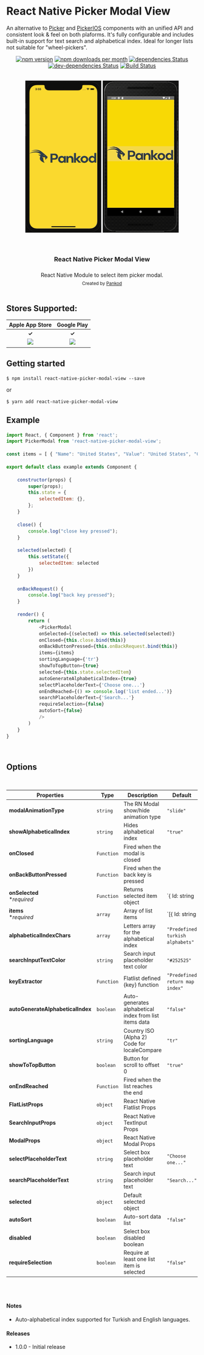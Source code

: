 # React Native Picker Modal View

An alternative to [Picker](https://facebook.github.io/react-native/docs/picker) and [PickerIOS](https://facebook.github.io/react-native/docs/pickerios) components with an unified API and consistent look & feel on both plaforms. It's fully configurable and includes built-in support for text search and alphabetical index. Ideal for longer lists not suitable for "wheel-pickers".

<div align="center">

[![npm version](https://img.shields.io/npm/v/react-native-picker-modal-view.svg)](https://www.npmjs.com/package/react-native-picker-modal-view)
[![npm downloads per month](https://img.shields.io/npm/dm/react-native-picker-modal-view.svg)](https://www.npmjs.com/package/react-native-picker-modal-view)
[![dependencies Status](https://david-dm.org/pankod/react-native-picker-modal-view/status.svg)](https://david-dm.org/pankod/react-native-picker-modal-view)
[![dev-dependencies Status](https://david-dm.org/pankod/react-native-picker-modal-view/dev-status.svg)](https://david-dm.org/pankod/react-native-picker-modal-view?type=dev)
[![Build Status](https://travis-ci.com/pankod/react-native-picker-modal-view.svg?branch=master)](https://travis-ci.com/pankod/react-native-picker-modal-view)

</div>
<br/>

<div align="center">
 <img src="screenshots/ios.gif" width="200" height="400">
 <img src="screenshots/android.gif" width="200" height="400">
</div>

<br/>


<br/>
<div align="center"> <h3>React Native Picker Modal View<h3></div>
<div align="center">React Native Module to select item picker modal.</div>
<div align="center">
  <sub>Created by <a href="https://www.pankod.com">Pankod</a></sub>
</div>
<br/>



## Stores Supported:
| **Apple App Store**  |   **Google Play**  |  
:--------------------------------------------------------------------------------------------------------------------------------------: | :-------------------------------------------------------------------------------------------------------------------------------------: | 
| **✓** | **✓** | 
| <img src="https://developer.apple.com/assets/elements/icons/app-store/app-store-128x128_2x.png" height="60" > | <img src="https://elegal.ph/site/wp-content/uploads/2017/08/google-play-icon-logo-favicon-1632434.svg_.jpg" height="60" float="right"> | 






## Getting started
```
$ npm install react-native-picker-modal-view --save
```

or

```
$ yarn add react-native-picker-modal-view
```

<!-- ## Usage -->


## Example
```javascript
import React, { Component } from 'react';
import PickerModal from 'react-native-picker-modal-view';

const items = [ { "Name": "United States", "Value": "United States", "Code": "US", "Id": 1 }, { "Name": "China", "Value": "China", "Code": "CN", "Id": 2 }, { "Name": "Japan", "Value": "Japan", "Code": "JP", "Id": 3 }, { "Name": "Germany", "Value": "Germany", "Code": "DE", "Id": 4 }, { "Name": "Turkey", "Value": "Turkey", "Code": "TR", "Id": 5 }, { "Name": "India", "Value": "India", "Code": "IN", "Id": 6 }, { "Name": "France", "Value": "France", "Code": "FR", "Id": 7 }, { "Name": "United Kingdom", "Value": "United Kingdom", "Code": "GB", "Id": 8 }, { "Name": "Italy", "Value": "Italy", "Code": "IT", "Id": 10 }, { "Name": "Brazil", "Value": "Brazil", "Code": "BR", "Id": 11 }, { "Name": "Canada", "Value": "Canada", "Code": "CA", "Id": 12 }, { "Name": "Korea, Republic of", "Value": "Korea, Republic of", "Code": "KR", "Id": 13 }, { "Name": "Russian Federation", "Value": "Russian Federation", "Code": "RU", "Id": 14 }, { "Name": "Spain", "Value": "Spain", "Code": "ES", "Id": 15 }, { "Name": "Australia", "Value": "Australia", "Code": "AU", "Id": 16 }, { "Name": "Mexico", "Value": "Mexico", "Code": "MX", "Id": 17 }, { "Name": "Indonesia", "Value": "Indonesia", "Code": "ID", "Id": 18 }, { "Name": "Netherlands", "Value": "Netherlands", "Code": "NL", "Id": 19 }, { "Name": "Saudi Arabia", "Value": "Saudi Arabia", "Code": "SA", "Id": 20 }, { "Name": "Switzerland", "Value": "Switzerland", "Code": "CH", "Id": 21 }, { "Name": "Turkey", "Value": "Turkey", "Code": "TR", "Id": 22 }, { "Name": "Poland", "Value": "Poland", "Code": "PL", "Id": 23 }, { "Name": "Sweden", "Value": "Sweden", "Code": "SE", "Id": 24 }, { "Name": "Belgium", "Value": "Belgium", "Code": "BE", "Id": 25 }, { "Name": "Thailand", "Value": "Thailand", "Code": "TH", "Id": 26 }, { "Name": "Austria", "Value": "Austria", "Code": "AT", "Id": 27 }, { "Name": "Norway", "Value": "Norway", "Code": "NO", "Id": 28 }, { "Name": "Denmark", "Value": "Denmark", "Code": "DK", "Id": 29 }, { "Name": "Colombia", "Value": "Colombia", "Code": "CO", "Id": 30 } ]

export default class example extends Component {

	constructor(props) {
		super(props);
		this.state = {
			selectedItem: {},
		};
	}

	close() {
		console.log("close key pressed");
	}

	selected(selected) {
		this.setState({
			selectedItem: selected
		})
	}

	onBackRequest() {
		console.log("back key pressed");
	}

	render() {
		return (
			<PickerModal
			onSelected={(selected) => this.selected(selected)}	
			onClosed={this.close.bind(this)}
			onBackButtonPressed={this.onBackRequest.bind(this)}
			items={items}
			sortingLanguage={'tr'}
			showToTopButton={true}
			selected={this.state.selectedItem}
			autoGenerateAlphabeticalIndex={true}
			selectPlaceholderText={'Choose one...'}
			onEndReached={() => console.log('list ended...')}
			searchPlaceholderText={'Search...'}
			requireSelection={false}
			autoSort={false}
			/>
		)
	}
}

```

<br/>

## Options
<br/>

| Properties | Type | Description |Default |
|------------|-------------------------------------|-------------|----------------------------------------------------------------|		
| **modalAnimationType**   | `string` | The RN Modal show/hide animation type                | `"slide"`       | 
| **showAlphabeticalIndex**   | `string` | Hides alphabetical index      | `"true"`        | 
| **onClosed**   | `Function` | Fired when the modal is closed    | |
| **onBackButtonPressed**   | `Function` |  Fired when the back key is pressed          | |
| **onSelected** <br> **required* | `Function`  | Returns selected item object | `{ Id: string | number, Name: string, Value: string, [key: string]: any,}` 			| 
| **items** <br> **required* | `array`  | Array of list items | `[{ Id: string | number, Name: string, Value: string, [key: string]: any}]` 		| 
| **alphabeticalIndexChars** | `array`  | Letters array for the alphabetical index | `"Predefined turkish alphabets"` | 
| **searchInputTextColor** | `string`  | Search input placeholder text color |  `"#252525"` | 
| **keyExtractor** | `Function`  | Flatlist defined {key} function |  `"Predefined return map index"` 	| 
| **autoGenerateAlphabeticalIndex** | `boolean`  | Auto-generates alphabetical index from list items data|  `"false"` | 
| **sortingLanguage** | `string`  | Country ISO (Alpha 2) Code for localeCompare |  `"tr"` | 
| **showToTopButton** | `boolean`  | Button for scroll to offset 0 |  `"true"` | 
| **onEndReached** | `Function`  | Fired when the list reaches the end |  | 
| **FlatListProps** | `object`  | React Native Flatlist Props |  | 
| **SearchInputProps** | `object`  | React Native TextInput Props |  | 
| **ModalProps** | `object`  | React Native Modal Props |  | 
| **selectPlaceholderText** | `string`  | Select box placeholder text | `"Choose one..."` | 
| **searchPlaceholderText** | `string`  | Search input placeholder text | `"Search..."` | 
| **selected** | `object`  | Default selected object |  | 
| **autoSort** | `boolean`  | Auto-sort data list | `"false"` | 
| **disabled** | `boolean`  | Select box disabled boolean |  | 
| **requireSelection** | `boolean`  | Require at least one list item is selected| `"false"` |  

<br/>
<br/>


#### Notes

- Auto-alphabetical index supported for Turkish and English languages.

#### Releases

- 1.0.0 - Initial release


